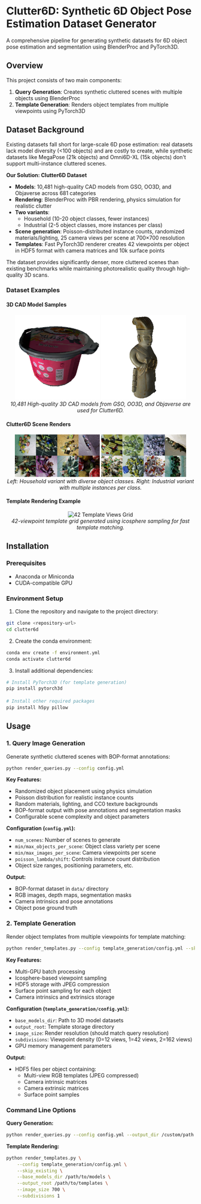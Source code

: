 # Clutter6D: Synthetic 6D Object Pose Estimation Dataset Generator

A comprehensive pipeline for generating synthetic datasets for 6D object pose estimation and segmentation using BlenderProc and PyTorch3D.

## Overview

This project consists of two main components:
1. **Query Generation**: Creates synthetic cluttered scenes with multiple objects using BlenderProc
2. **Template Generation**: Renders object templates from multiple viewpoints using PyTorch3D

## Dataset Background

Existing datasets fall short for large-scale 6D pose estimation: real datasets lack model diversity (<100 objects) and are costly to create, while synthetic datasets like MegaPose (21k objects) and Omni6D-XL (15k objects) don't support multi-instance cluttered scenes.

**Our Solution: Clutter6D Dataset**
- **Models**: 10,481 high-quality CAD models from GSO, OO3D, and Objaverse across 681 categories
- **Rendering**: BlenderProc with PBR rendering, physics simulation for realistic clutter
- **Two variants**: 
  - Household (10-20 object classes, fewer instances)
  - Industrial (2-5 object classes, more instances per class)
- **Scene generation**: Poisson-distributed instance counts, randomized materials/lighting, 25 camera views per scene at 700×700 resolution
- **Templates**: Fast PyTorch3D renderer creates 42 viewpoints per object in HDF5 format with camera matrices and 10k surface points

The dataset provides significantly denser, more cluttered scenes than existing benchmarks while maintaining photorealistic quality through high-quality 3D scans.

### Dataset Examples

#### 3D CAD Model Samples
<div align="center">
  <img src="assets/model_sample_bucket.png" alt="CAD Model Sample - Bucket" width="45%">
  <img src="assets/model_sample_figurine.png" alt="CAD Model Sample - Figurine" width="45%">
  <br>
  <em>10,481 High-quality 3D CAD models from GSO, OO3D, and Objaverse are used for Clutter6D.</em>
</div>

#### Clutter6D Scene Renders
<div align="center">
  <img src="assets/clutter6d_hse.png" alt="Clutter6D Household Scene" width="45%">
  <img src="assets/clutter6d_ind.png" alt="Clutter6D Industrial Scene" width="45%">
  <br>
  <em>Left: Household variant with diverse object classes. Right: Industrial variant with multiple instances per class.</em>
</div>

#### Template Rendering Example
<div align="center">
  <img src="assets/templates_sample.png" alt="42 Template Views Grid" width="70%">
  <br>
  <em>42-viewpoint template grid generated using icosphere sampling for fast template matching.</em>
</div>

## Installation

### Prerequisites
- Anaconda or Miniconda
- CUDA-compatible GPU

### Environment Setup

1. Clone the repository and navigate to the project directory:
```bash
git clone <repository-url>
cd clutter6d
```

2. Create the conda environment:
```bash
conda env create -f environment.yml
conda activate clutter6d
```

3. Install additional dependencies:
```bash
# Install PyTorch3D (for template generation)
pip install pytorch3d

# Install other required packages
pip install h5py pillow
```

## Usage

### 1. Query Image Generation

Generate synthetic cluttered scenes with BOP-format annotations:

```bash
python render_queries.py --config config.yml
```

**Key Features:**
- Randomized object placement using physics simulation
- Poisson distribution for realistic instance counts
- Random materials, lighting, and CC0 texture backgrounds
- BOP-format output with pose annotations and segmentation masks
- Configurable scene complexity and object parameters

**Configuration (`config.yml`):**
- `num_scenes`: Number of scenes to generate
- `min/max_objects_per_scene`: Object class variety per scene
- `min/max_images_per_scene`: Camera viewpoints per scene
- `poisson_lambda/shift`: Controls instance count distribution
- Object size ranges, positioning parameters, etc.

**Output:**
- BOP-format dataset in `data/` directory
- RGB images, depth maps, segmentation masks
- Camera intrinsics and pose annotations
- Object pose ground truth

### 2. Template Generation

Render object templates from multiple viewpoints for template matching:

```bash
python render_templates.py --config template_generation/config.yml --skip_existing
```

**Key Features:**
- Multi-GPU batch processing
- Icosphere-based viewpoint sampling
- HDF5 storage with JPEG compression
- Surface point sampling for each object
- Camera intrinsics and extrinsics storage

**Configuration (`template_generation/config.yml`):**
- `base_models_dir`: Path to 3D model datasets
- `output_root`: Template storage directory
- `image_size`: Render resolution (should match query resolution)
- `subdivisions`: Viewpoint density (0=12 views, 1=42 views, 2=162 views)
- GPU memory management parameters

**Output:**
- HDF5 files per object containing:
  - Multi-view RGB templates (JPEG compressed)
  - Camera intrinsic matrices
  - Camera extrinsic matrices  
  - Surface point samples

### Command Line Options

**Query Generation:**
```bash
python render_queries.py --config config.yml --output_dir /custom/path
```

**Template Rendering:**
```bash
python render_templates.py \
    --config template_generation/config.yml \
    --skip_existing \
    --base_models_dir /path/to/models \
    --output_root /path/to/templates \
    --image_size 700 \
    --subdivisions 1
```
